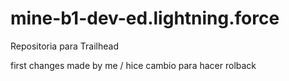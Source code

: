 # mine-b1-dev-ed.lightning.force
Repositoria para Trailhead

first changes made by me / hice cambio para hacer rolback
